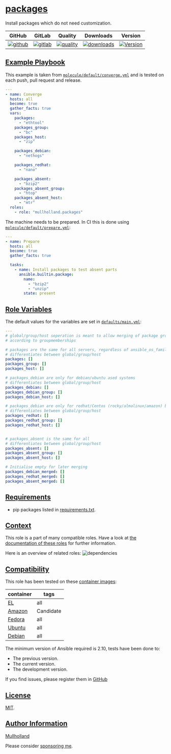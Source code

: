 # [packages](#packages)

Install packages which do not need customization.

|GitHub|GitLab|Quality|Downloads|Version|
|------|------|-------|---------|-------|
|[![github](https://github.com/mullholland/ansible-role-packages/workflows/Ansible%20Molecule/badge.svg)](https://github.com/mullholland/ansible-role-packages/actions)|[![gitlab](https://gitlab.com/opensourceunicorn/ansible-role-packages/badges/master/pipeline.svg)](https://gitlab.com/opensourceunicorn/ansible-role-packages)|[![quality](https://img.shields.io/ansible/quality/57704)](https://galaxy.ansible.com/mullholland/packages)|[![downloads](https://img.shields.io/ansible/role/d/57704)](https://galaxy.ansible.com/mullholland/packages)|[![Version](https://img.shields.io/github/release/mullholland/ansible-role-packages.svg)](https://github.com/mullholland/ansible-role-packages/releases/)|

## [Example Playbook](#example-playbook)

This example is taken from [`molecule/default/converge.yml`](https://github.com/mullholland/ansible-role-packages/blob/master/molecule/default/converge.yml) and is tested on each push, pull request and release.

```yaml
---
- name: Converge
  hosts: all
  become: true
  gather_facts: true
  vars:
    packages:
      - "ethtool"
    packages_group:
      - "bc"
    packages_host:
      - "zip"

    packages_debian:
      - "nethogs"

    packages_redhat:
      - "nano"

    packages_absent:
      - "bzip2"
    packages_absent_group:
      - "htop"
    packages_absent_host:
      - "mtr"
  roles:
    - role: "mullholland.packages"
```

The machine needs to be prepared. In CI this is done using [`molecule/default/prepare.yml`](https://github.com/mullholland/ansible-role-packages/blob/master/molecule/default/prepare.yml):

```yaml
---
- name: Prepare
  hosts: all
  become: true
  gather_facts: true

  tasks:
    - name: Install packages to test absent parts
      ansible.builtin.package:
        name:
          - "bzip2"
          - "unzip"
        state: present
```


## [Role Variables](#role-variables)

The default values for the variables are set in [`defaults/main.yml`](https://github.com/mullholland/ansible-role-packages/blob/master/defaults/main.yml):

```yaml
---
# global/group/host seperation is meant to allow merging of package groups
# according to groupmemberships

# packages are the same for all servers, regardless of ansible_os_family
# differentiates between global/group/host
packages: []
packages_group: []
packages_host: []

# packages_debian are only for debian/ubuntu ased systems
# differentiates between global/group/host
packages_debian: []
packages_debian_group: []
packages_debian_host: []

# packages_debian are only for redhat/Centos (rocky/almalinux/amazon) based systems
# differentiates between global/group/host
packages_redhat: []
packages_redhat_group: []
packages_redhat_host: []


# packages_absent is the same for all
# differentiates between global/group/host
packages_absent: []
packages_absent_group: []
packages_absent_host: []

# Initialise empty for later merging
packages_debian_merged: []
packages_redhat_merged: []
packages_absent_merged: []
```

## [Requirements](#requirements)

- pip packages listed in [requirements.txt](https://github.com/mullholland/ansible-role-packages/blob/master/requirements.txt).


## [Context](#context)

This role is a part of many compatible roles. Have a look at [the documentation of these roles](https://mullholland.net) for further information.

Here is an overview of related roles:
![dependencies](https://raw.githubusercontent.com/mullholland/ansible-role-packages/png/requirements.png "Dependencies")

## [Compatibility](#compatibility)

This role has been tested on these [container images](https://hub.docker.com/u/mullholland):

|container|tags|
|---------|----|
|[EL](https://hub.docker.com/repository/docker/mullholland/docker-centos-systemd/general)|all|
|[Amazon](https://hub.docker.com/repository/docker/mullholland/docker-amazonlinux-systemd/general)|Candidate|
|[Fedora](https://hub.docker.com/repository/docker/mullholland/docker-fedora-systemd/general)|all|
|[Ubuntu](https://hub.docker.com/repository/docker/mullholland/docker-ubuntu-systemd/general)|all|
|[Debian](https://hub.docker.com/repository/docker/mullholland/docker-debian-systemd/general)|all|

The minimum version of Ansible required is 2.10, tests have been done to:

- The previous version.
- The current version.
- The development version.

If you find issues, please register them in [GitHub](https://github.com/mullholland/ansible-role-packages/issues)

## [License](#license)

[MIT](https://github.com/mullholland/ansible-role-packages/blob/master/LICENSE).

## [Author Information](#author-information)

[Mullholland](https://mullholland.net)

Please consider [sponsoring me](https://github.com/sponsors/mullholland).
